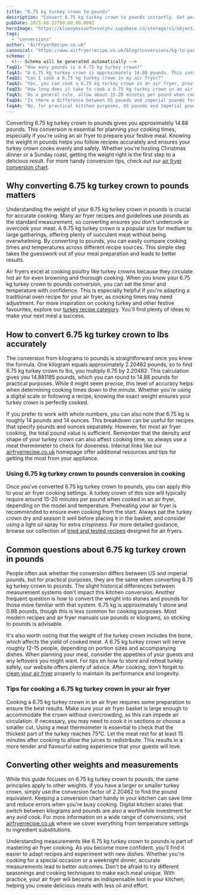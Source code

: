 ```yaml
---
title: "6.75 kg turkey crown to pounds"
description: "Convert 6.75 kg turkey crown to pounds instantly. Get perfect air fryer cooking times and temperatures for your festive feast with our easy guide."
pubDate: 2025-08-22T00:00:00.000Z
heroImage: "https://klueoymssxwfnxsvcyhv.supabase.co/storage/v1/object/public/Shmucket/6-75-kg-turkey-crown-to-pounds.webp"
tags:
  - "conversions"
author: "AirFryerRecipe.co.uk"
canonical: "https://www.airfryerrecipe.co.uk/blog/conversions/kg-to-pounds/6-75-kg-turkey-crown-to-pounds"
schema: |
  <!-- Schema will be generated automatically -->
faqQ1: "How many pounds is a 6.75 kg turkey crown?"
faqA1: "A 6.75 kg turkey crown is approximately 14.88 pounds. This conversion is based on the standard rate where 1 kilogram equals 2.20462 pounds. Knowing this weight is essential for calculating accurate cooking times in your air fryer, ensuring your turkey is perfectly cooked through without being overdone."
faqQ2: "Can I cook a 6.75 kg turkey crown in my air fryer?"
faqA2: "Yes, you can cook a 6.75 kg turkey crown in an air fryer, provided your model is large enough to accommodate it. Check the dimensions of your air fryer basket to ensure the turkey crown fits without being cramped, as good air circulation is key to even cooking. You may need to adjust cooking times slightly compared to oven recipes, but the result will be deliciously crispy and juicy."
faqQ3: "How long does it take to cook a 6.75 kg turkey crown in an air fryer?"
faqA3: "As a general rule, allow about 15-20 minutes per pound when cooking a turkey crown in an air fryer. For a 6.75 kg turkey crown (approximately 14.88 pounds), this translates to roughly 3 to 5 hours depending on your air fryer's power and settings. Always use a meat thermometer to check that the internal temperature reaches 75°C in the thickest part for food safety."
faqQ4: "Is there a difference between US pounds and imperial pounds for this conversion?"
faqA4: "No, for practical kitchen purposes, US pounds and imperial pounds are the same when converting 6.75 kg turkey crown to pounds. The conversion factor of 1 kg to 2.20462 pounds is standard internationally for cooking and grocery measurements. You can confidently use this figure for any recipe or cooking instruction without worrying about regional variations."
---
```

<p>Converting 6.75 kg turkey crown to pounds gives you approximately 14.88 pounds. This conversion is essential for planning your cooking times, especially if you're using an air fryer to prepare your festive meal. Knowing the weight in pounds helps you follow recipes accurately and ensures your turkey crown cooks evenly and safely. Whether you're hosting Christmas dinner or a Sunday roast, getting the weight right is the first step to a delicious result. For more handy conversion tips, check out our <a href="https://www.airfryerrecipe.co.uk/air-fryer-conversion-chart">air fryer conversion chart</a>.</p>

<h2>Why converting 6.75 kg turkey crown to pounds matters</h2>
<p>Understanding the weight of your 6.75 kg turkey crown in pounds is crucial for accurate cooking. Many air fryer recipes and guidelines use pounds as the standard measurement, so converting ensures you don't undercook or overcook your meat. A 6.75 kg turkey crown is a popular size for medium to large gatherings, offering plenty of succulent meat without being overwhelming. By converting to pounds, you can easily compare cooking times and temperatures across different recipe sources. This simple step takes the guesswork out of your meal preparation and leads to better results.</p>
<p>Air fryers excel at cooking poultry like turkey crowns because they circulate hot air for even browning and thorough cooking. When you know your 6.75 kg turkey crown to pounds conversion, you can set the timer and temperature with confidence. This is especially helpful if you're adapting a traditional oven recipe for your air fryer, as cooking times may need adjustment. For more inspiration on cooking turkey and other festive favourites, explore our <a href="https://www.airfryerrecipe.co.uk/recipe-category/turkey">turkey recipe category</a>. You'll find plenty of ideas to make your next meal a success.</p>

<h2>How to convert 6.75 kg turkey crown to lbs accurately</h2>
<p>The conversion from kilograms to pounds is straightforward once you know the formula. One kilogram equals approximately 2.20462 pounds, so to find 6.75 kg turkey crown to lbs, you multiply 6.75 by 2.20462. This calculation gives you 14.881185 pounds, which you can round to 14.88 pounds for practical purposes. While it might seem precise, this level of accuracy helps when determining cooking times down to the minute. Whether you're using a digital scale or following a recipe, knowing the exact weight ensures your turkey crown is perfectly cooked.</p>
<p>If you prefer to work with whole numbers, you can also note that 6.75 kg is roughly 14 pounds and 14 ounces. This breakdown can be useful for recipes that specify pounds and ounces separately. However, for most air fryer cooking, the total pound value is sufficient. Remember that the density and shape of your turkey crown can also affect cooking time, so always use a meat thermometer to check for doneness. Internal links like our <a href="https://www.airfryerrecipe.co.uk">airfryerrecipe.co.uk</a> homepage offer additional resources and tips for getting the most from your appliance.</p>

<h3>Using 6.75 kg turkey crown to pounds conversion in cooking</h3>
<p>Once you've converted 6.75 kg turkey crown to pounds, you can apply this to your air fryer cooking settings. A turkey crown of this size will typically require around 15-20 minutes per pound when cooked in an air fryer, depending on the model and temperature. Preheating your air fryer is recommended to ensure even cooking from the start. Always pat the turkey crown dry and season it well before placing it in the basket, and consider using a light oil spray for extra crispiness. For more detailed guidance, browse our collection of <a href="https://www.airfryerrecipe.co.uk/recipes">tried and tested recipes</a> designed for air fryers.</p>

<h2>Common questions about 6.75 kg turkey crown in pounds</h2>
<p>People often ask whether the conversion differs between US and imperial pounds, but for practical purposes, they are the same when converting 6.75 kg turkey crown to pounds. The slight historical differences between measurement systems don't impact this kitchen conversion. Another frequent question is how to convert the weight into stones and pounds for those more familiar with that system. 6.75 kg is approximately 1 stone and 0.88 pounds, though this is less common for cooking purposes. Most modern recipes and air fryer manuals use pounds or kilograms, so sticking to pounds is advisable.</p>
<p>It's also worth noting that the weight of the turkey crown includes the bone, which affects the yield of cooked meat. A 6.75 kg turkey crown will serve roughly 12-15 people, depending on portion sizes and accompanying dishes. When planning your meal, consider the appetites of your guests and any leftovers you might want. For tips on how to store and reheat turkey safely, our website offers plenty of advice. After cooking, don't forget to <a href="https://www.airfryerrecipe.co.uk/air-fryer-cleaner">clean your air fryer</a> properly to maintain its performance and longevity.</p>

<h3>Tips for cooking a 6.75 kg turkey crown in your air fryer</h3>
<p>Cooking a 6.75 kg turkey crown in an air fryer requires some preparation to ensure the best results. Make sure your air fryer basket is large enough to accommodate the crown without overcrowding, as this can impede air circulation. If necessary, you may need to cook it in sections or choose a smaller cut. Using a meat thermometer is essential to check that the thickest part of the turkey reaches 75°C. Let the meat rest for at least 15 minutes after cooking to allow the juices to redistribute. This results in a more tender and flavourful eating experience that your guests will love.</p>

<h2>Converting other weights and measurements</h2>
<p>While this guide focuses on 6.75 kg turkey crown to pounds, the same principles apply to other weights. If you have a larger or smaller turkey crown, simply use the conversion factor of 2.20462 to find the pound equivalent. Keeping a conversion chart handy in your kitchen can save time and reduce errors when you're busy cooking. Digital kitchen scales that switch between kilograms and pounds are also a worthwhile investment for any avid cook. For more information on a wide range of conversions, visit <a href="https://www.airfryerrecipe.co.uk">airfryerrecipe.co.uk</a> where we cover everything from temperature settings to ingredient substitutions.</p>
<p>Understanding measurements like 6.75 kg turkey crown to pounds is part of mastering air fryer cooking. As you become more confident, you'll find it easier to adapt recipes and experiment with new dishes. Whether you're cooking for a special occasion or a weeknight dinner, accurate measurements lead to better outcomes. Don't be afraid to try different seasonings and cooking techniques to make each meal unique. With practice, your air fryer will become an indispensable tool in your kitchen, helping you create delicious meals with less oil and effort.</p>
